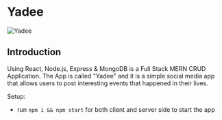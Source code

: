 # Yadee

![Yadee](https://i.ibb.co/Z8Y0CJv/Screenshot-2020-10-30-at-11-10-04.png)

## Introduction

Using React, Node.js, Express & MongoDB is a Full Stack MERN CRUD Application. The App is called "Yadee" and it is a simple social media app that allows users to post interesting events that happened in their lives.


Setup:
- run ```npm i && npm start``` for both client and server side to start the app
